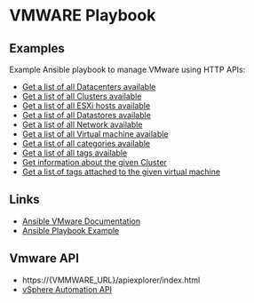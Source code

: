 # VMWARE Playbook

Examples
--------

Example Ansible playbook to manage VMware using HTTP APIs:

- [Get a list of all Datacenters available](./get_all_datacenters.yml)
- [Get a list of all Clusters available](./get_all_clusters.yml)
- [Get a list of all ESXi hosts available](./get_all_hosts.yml)
- [Get a list of all Datastores available](./get_all_datastores.yml)
- [Get a list of all Network available](./get_all_networks.yml)
- [Get a list of all Virtual machine available](./get_all_vms.yml)
- [Get a list of all categories available](./get_all_categories.yml)
- [Get a list of all tags available](./get_all_tags.yml)
- [Get information about the given Cluster](./get_cluster_info.yml)
- [Get a list of tags attached to the given virtual machine](./get_all_tags_from_virtual_machine.yml)

Links
-----

- [Ansible VMware Documentation](https://docs.ansible.com/ansible/latest/vmware/index.html) 
- [Ansible Playbook Example](https://github.com/Akasurde/ansible-vmware-http.git) 

Vmware API
-----

- https://{VMMWARE_URL}/apiexplorer/index.html
- [vSphere Automation API](https://developer.vmware.com/docs/vsphere-automation/v7.0U1/vcenter/)

